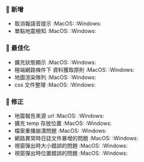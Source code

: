 ### :star2: 新增

- 取消報語音提示 :MacOS: :Windows:
- 單點地震檢知 :MacOS: :Windows:

### :electric_plug: 最佳化

- 擴充狀態顯示 :MacOS: :Windows:
- 極端網路條件下 資料獲取原則 :MacOS: :Windows:
- 地圖渲染隊列 :MacOS: :Windows:
- css 文件整理 :MacOS: :Windows:

### :lady_beetle: 修正

- 地震報告來源 url :MacOS: :Windows:
- 擴充 temp 存放位置 :MacOS: :Windows:
- 檔案重播崩潰問題 :MacOS: :Windows:
- 網路異常時日誌文件暴增的問題 :MacOS: :Windows:
- 視窗彈出時大小錯誤的問題 :MacOS: :Windows:
- 視窗彈出時位置錯誤的問題 :MacOS: :Windows:
